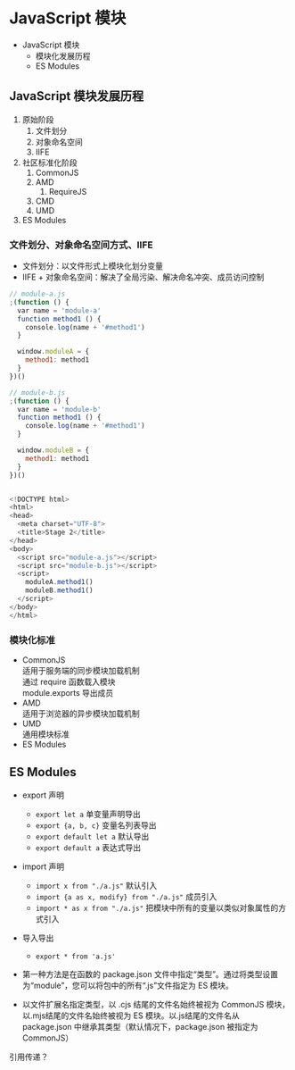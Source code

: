 # JavaScript 模块

- JavaScript 模块
  - 模块化发展历程
  - ES Modules

## JavaScript 模块发展历程

1. 原始阶段
   1. 文件划分
   2. 对象命名空间
   3. IIFE
2. 社区标准化阶段
   1. CommonJS
   2. AMD
      1. RequireJS
   3. CMD
   4. UMD
3. ES Modules

### 文件划分、对象命名空间方式、IIFE

- 文件划分：以文件形式上模块化划分变量
- IIFE + 对象命名空间：解决了全局污染、解决命名冲突、成员访问控制

```js
// module-a.js
;(function () {
  var name = 'module-a'
  function method1 () {
    console.log(name + '#method1')
  }

  window.moduleA = {
    method1: method1
  }
})()

// module-b.js
;(function () {
  var name = 'module-b'
  function method1 () {
    console.log(name + '#method1')
  }

  window.moduleB = {
    method1: method1
  }
})()


<!DOCTYPE html>
<html>
<head>
  <meta charset="UTF-8">
  <title>Stage 2</title>
</head>
<body>
  <script src="module-a.js"></script>
  <script src="module-b.js"></script>
  <script>
    moduleA.method1()
    moduleB.method1()
  </script>
</body>
</html>
```

### 模块化标准

- CommonJS  
  适用于服务端的同步模块加载机制  
  通过 require 函数载入模块  
  module.exports 导出成员
- AMD  
  适用于浏览器的异步模块加载机制
- UMD  
  通用模块标准
- ES Modules

## ES Modules

- export 声明
  - `export let a` 单变量声明导出
  - `export {a, b, c}`  变量名列表导出
  - `export default let a` 默认导出 
  - `export default a` 表达式导出 
- import 声明
  - `import x from "./a.js"` 默认引入
  - `import {a as x, modify} from "./a.js"` 成员引入
  - `import * as x from "./a.js"` 把模块中所有的变量以类似对象属性的方式引入
- 导入导出
  - `export * from 'a.js'`


- 第一种方法是在函数的 package.json 文件中指定“类型”。通过将类型设置为“module”，您可以将包中的所有“.js”文件指定为 ES 模块。
- 以文件扩展名指定类型，以 .cjs 结尾的文件名始终被视为 CommonJS 模块，以.mjs结尾的文件名始终被视为 ES 模块。以.js结尾的文件名从 package.json 中继承其类型（默认情况下，package.json 被指定为 CommonJS）


引用传递？